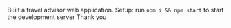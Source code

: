 Built a travel advisor web application. 
Setup: run ```npm i && npm start``` to start the development server
Thank you
